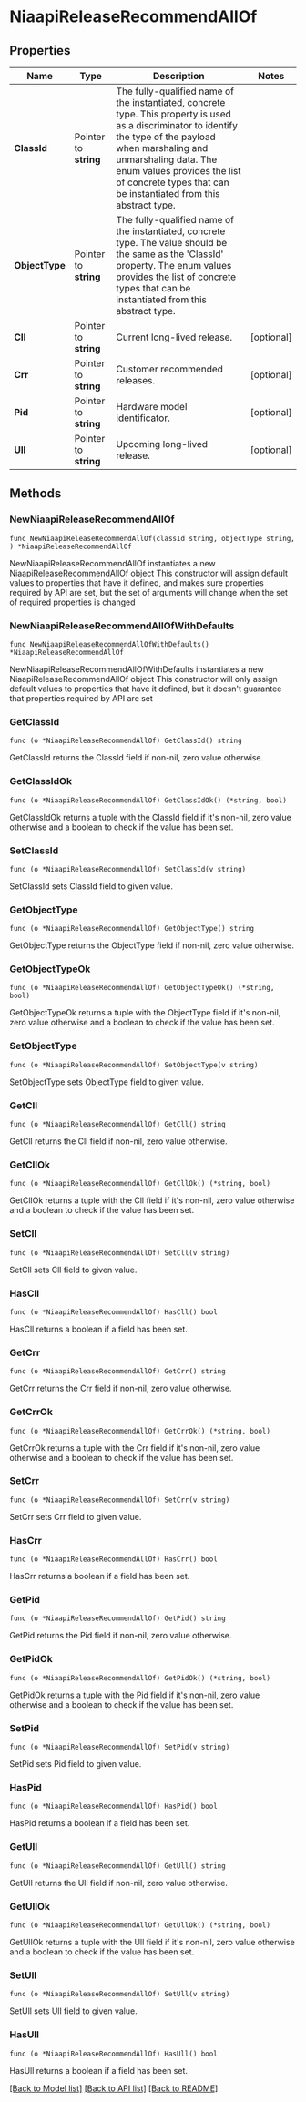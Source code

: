 # NiaapiReleaseRecommendAllOf

## Properties

Name | Type | Description | Notes
------------ | ------------- | ------------- | -------------
**ClassId** | Pointer to **string** | The fully-qualified name of the instantiated, concrete type. This property is used as a discriminator to identify the type of the payload when marshaling and unmarshaling data. The enum values provides the list of concrete types that can be instantiated from this abstract type. | 
**ObjectType** | Pointer to **string** | The fully-qualified name of the instantiated, concrete type. The value should be the same as the &#39;ClassId&#39; property. The enum values provides the list of concrete types that can be instantiated from this abstract type. | 
**Cll** | Pointer to **string** | Current long-lived release. | [optional] 
**Crr** | Pointer to **string** | Customer recommended releases. | [optional] 
**Pid** | Pointer to **string** | Hardware model identificator. | [optional] 
**Ull** | Pointer to **string** | Upcoming long-lived release. | [optional] 

## Methods

### NewNiaapiReleaseRecommendAllOf

`func NewNiaapiReleaseRecommendAllOf(classId string, objectType string, ) *NiaapiReleaseRecommendAllOf`

NewNiaapiReleaseRecommendAllOf instantiates a new NiaapiReleaseRecommendAllOf object
This constructor will assign default values to properties that have it defined,
and makes sure properties required by API are set, but the set of arguments
will change when the set of required properties is changed

### NewNiaapiReleaseRecommendAllOfWithDefaults

`func NewNiaapiReleaseRecommendAllOfWithDefaults() *NiaapiReleaseRecommendAllOf`

NewNiaapiReleaseRecommendAllOfWithDefaults instantiates a new NiaapiReleaseRecommendAllOf object
This constructor will only assign default values to properties that have it defined,
but it doesn't guarantee that properties required by API are set

### GetClassId

`func (o *NiaapiReleaseRecommendAllOf) GetClassId() string`

GetClassId returns the ClassId field if non-nil, zero value otherwise.

### GetClassIdOk

`func (o *NiaapiReleaseRecommendAllOf) GetClassIdOk() (*string, bool)`

GetClassIdOk returns a tuple with the ClassId field if it's non-nil, zero value otherwise
and a boolean to check if the value has been set.

### SetClassId

`func (o *NiaapiReleaseRecommendAllOf) SetClassId(v string)`

SetClassId sets ClassId field to given value.


### GetObjectType

`func (o *NiaapiReleaseRecommendAllOf) GetObjectType() string`

GetObjectType returns the ObjectType field if non-nil, zero value otherwise.

### GetObjectTypeOk

`func (o *NiaapiReleaseRecommendAllOf) GetObjectTypeOk() (*string, bool)`

GetObjectTypeOk returns a tuple with the ObjectType field if it's non-nil, zero value otherwise
and a boolean to check if the value has been set.

### SetObjectType

`func (o *NiaapiReleaseRecommendAllOf) SetObjectType(v string)`

SetObjectType sets ObjectType field to given value.


### GetCll

`func (o *NiaapiReleaseRecommendAllOf) GetCll() string`

GetCll returns the Cll field if non-nil, zero value otherwise.

### GetCllOk

`func (o *NiaapiReleaseRecommendAllOf) GetCllOk() (*string, bool)`

GetCllOk returns a tuple with the Cll field if it's non-nil, zero value otherwise
and a boolean to check if the value has been set.

### SetCll

`func (o *NiaapiReleaseRecommendAllOf) SetCll(v string)`

SetCll sets Cll field to given value.

### HasCll

`func (o *NiaapiReleaseRecommendAllOf) HasCll() bool`

HasCll returns a boolean if a field has been set.

### GetCrr

`func (o *NiaapiReleaseRecommendAllOf) GetCrr() string`

GetCrr returns the Crr field if non-nil, zero value otherwise.

### GetCrrOk

`func (o *NiaapiReleaseRecommendAllOf) GetCrrOk() (*string, bool)`

GetCrrOk returns a tuple with the Crr field if it's non-nil, zero value otherwise
and a boolean to check if the value has been set.

### SetCrr

`func (o *NiaapiReleaseRecommendAllOf) SetCrr(v string)`

SetCrr sets Crr field to given value.

### HasCrr

`func (o *NiaapiReleaseRecommendAllOf) HasCrr() bool`

HasCrr returns a boolean if a field has been set.

### GetPid

`func (o *NiaapiReleaseRecommendAllOf) GetPid() string`

GetPid returns the Pid field if non-nil, zero value otherwise.

### GetPidOk

`func (o *NiaapiReleaseRecommendAllOf) GetPidOk() (*string, bool)`

GetPidOk returns a tuple with the Pid field if it's non-nil, zero value otherwise
and a boolean to check if the value has been set.

### SetPid

`func (o *NiaapiReleaseRecommendAllOf) SetPid(v string)`

SetPid sets Pid field to given value.

### HasPid

`func (o *NiaapiReleaseRecommendAllOf) HasPid() bool`

HasPid returns a boolean if a field has been set.

### GetUll

`func (o *NiaapiReleaseRecommendAllOf) GetUll() string`

GetUll returns the Ull field if non-nil, zero value otherwise.

### GetUllOk

`func (o *NiaapiReleaseRecommendAllOf) GetUllOk() (*string, bool)`

GetUllOk returns a tuple with the Ull field if it's non-nil, zero value otherwise
and a boolean to check if the value has been set.

### SetUll

`func (o *NiaapiReleaseRecommendAllOf) SetUll(v string)`

SetUll sets Ull field to given value.

### HasUll

`func (o *NiaapiReleaseRecommendAllOf) HasUll() bool`

HasUll returns a boolean if a field has been set.


[[Back to Model list]](../README.md#documentation-for-models) [[Back to API list]](../README.md#documentation-for-api-endpoints) [[Back to README]](../README.md)


